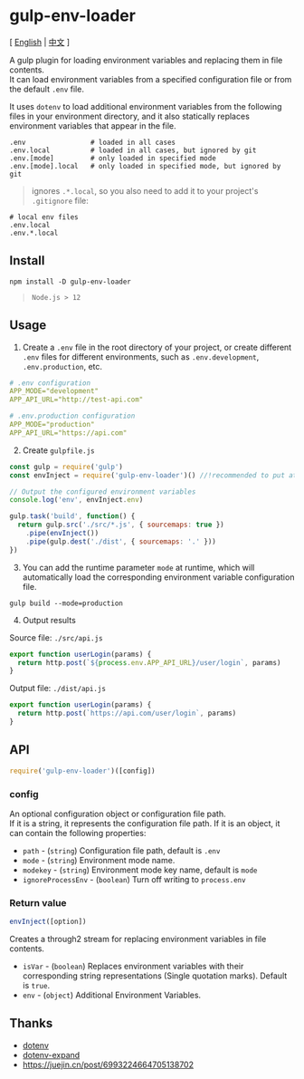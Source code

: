 # gulp-env-loader

[ [English](./README.md) | [中文](./README.zh_CN.md) ]

A gulp plugin for loading environment variables and replacing them in file contents.  
It can load environment variables from a specified configuration file or from the default `.env` file.

It uses `dotenv` to load additional environment variables from the following files in your environment directory, and it also statically replaces environment variables that appear in the file.

```
.env                # loaded in all cases
.env.local          # loaded in all cases, but ignored by git
.env.[mode]         # only loaded in specified mode
.env.[mode].local   # only loaded in specified mode, but ignored by git
```


> ignores `.*.local`, so you also need to add it to your project's `.gitignore` file:
```
# local env files
.env.local
.env.*.local
```



## Install

```
npm install -D gulp-env-loader
```

> `Node.js > 12`



## Usage

1. Create a `.env` file in the root directory of your project, or create different `.env` files for different environments, such as `.env.development`, `.env.production`, etc.

```yml
# .env configuration
APP_MODE="development"
APP_API_URL="http://test-api.com"
```

```yml
# .env.production configuration
APP_MODE="production"
APP_API_URL="https://api.com"
```

2. Create `gulpfile.js`
```js
const gulp = require('gulp')
const envInject = require('gulp-env-loader')() //!recommended to put at the beginning and execute immediately

// Output the configured environment variables
console.log('env', envInject.env)

gulp.task('build', function() {
  return gulp.src('./src/*.js', { sourcemaps: true })
    .pipe(envInject())
    .pipe(gulp.dest('./dist', { sourcemaps: '.' }))
})
```

3. You can add the runtime parameter `mode` at runtime, which will automatically load the corresponding environment variable configuration file.

```
gulp build --mode=production
```

4. Output results

Source file: `./src/api.js`
```js
export function userLogin(params) {
  return http.post(`${process.env.APP_API_URL}/user/login`, params)
}
```
Output file: `./dist/api.js`
```js
export function userLogin(params) {
  return http.post(`https://api.com/user/login`, params)
}
```



## API
```ts
require('gulp-env-loader')([config])
```

### config
An optional configuration object or configuration file path.  
If it is a string, it represents the configuration file path. If it is an object, it can contain the following properties:
- `path` - (`string`) Configuration file path, default is `.env`
- `mode` - (`string`) Environment mode name.
- `modekey` - (`string`) Environment mode key name, default is `mode`
- `ignoreProcessEnv` - (`boolean`) Turn off writing to `process.env`


### Return value
```js
envInject([option])
```
Creates a through2 stream for replacing environment variables in file contents.

- `isVar` - (`boolean`) Replaces environment variables with their corresponding string representations (Single quotation marks). Default is `true`.
- `env` - (`object`) Additional Environment Variables. 



## Thanks
* [dotenv](https://www.npmjs.com/package/dotenv)
* [dotenv-expand](https://www.npmjs.com/package/dotenv-expand)
* https://juejin.cn/post/6993224664705138702
